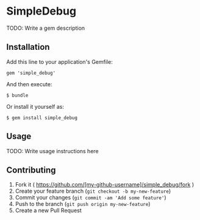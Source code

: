 # SimpleDebug

TODO: Write a gem description

## Installation

Add this line to your application's Gemfile:

    gem 'simple_debug'

And then execute:

    $ bundle

Or install it yourself as:

    $ gem install simple_debug

## Usage

TODO: Write usage instructions here

## Contributing

1. Fork it ( https://github.com/[my-github-username]/simple_debug/fork )
2. Create your feature branch (`git checkout -b my-new-feature`)
3. Commit your changes (`git commit -am 'Add some feature'`)
4. Push to the branch (`git push origin my-new-feature`)
5. Create a new Pull Request